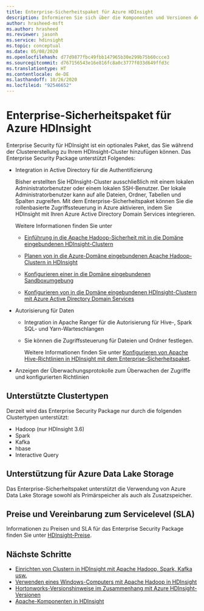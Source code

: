 ```yaml
---
title: Enterprise-Sicherheitspaket für Azure HDInsight
description: Informieren Sie sich über die Komponenten und Versionen des Enterprise-Sicherheitspakets in Azure HDInsight.
author: hrasheed-msft
ms.author: hrasheed
ms.reviewer: jasonh
ms.service: hdinsight
ms.topic: conceptual
ms.date: 05/08/2020
ms.openlocfilehash: d77d9877fbc49fbb147965b30e299b75b60ccce3
ms.sourcegitcommit: d767156543e16e816fc8a0c3777f033d649ffd3c
ms.translationtype: HT
ms.contentlocale: de-DE
ms.lasthandoff: 10/26/2020
ms.locfileid: "92546652"
---
```

# <a name="enterprise-security-package-for-azure-hdinsight"></a>Enterprise-Sicherheitspaket für Azure HDInsight

Enterprise Security für HDInsight ist ein optionales Paket, das Sie während der Clustererstellung zu Ihrem HDInsight-Cluster hinzufügen können. Das Enterprise Security Package unterstützt Folgendes:

* Integration in Active Directory für die Authentifizierung

    Bisher erstellten Sie HDInsight-Cluster ausschließlich mit einem lokalen Administratorbenutzer oder einem lokalen SSH-Benutzer. Der lokale Administratorbenutzer kann auf alle Dateien, Ordner, Tabellen und Spalten zugreifen.  Mit dem Enterprise-Sicherheitspaket können Sie die rollenbasierte Zugriffssteuerung in Azure aktivieren, indem Sie HDInsight mit Ihren Azure Active Directory Domain Services integrieren.

    Weitere Informationen finden Sie unter

    * [Einführung in die Apache Hadoop-Sicherheit mit in die Domäne eingebundenen HDInsight-Clustern](./domain-joined/hdinsight-security-overview.md)

    * [Planen von in die Azure-Domäne eingebundenen Apache Hadoop-Clustern in HDInsight](./domain-joined/apache-domain-joined-architecture.md)

    * [Konfigurieren einer in die Domäne eingebundenen Sandboxumgebung](./domain-joined/apache-domain-joined-configure-using-azure-adds.md)

    * [Konfigurieren von in die Domäne eingebundenen HDInsight-Clustern mit Azure Active Directory Domain Services](./domain-joined/apache-domain-joined-configure-using-azure-adds.md)

* Autorisierung für Daten

  * Integration in Apache Ranger für die Autorisierung für Hive-, Spark SQL- und Yarn-Warteschlangen
  * Sie können die Zugriffssteuerung für Dateien und Ordner festlegen.

    Weitere Informationen finden Sie unter [Konfigurieren von Apache Hive-Richtlinien in HDInsight mit dem Enterprise-Sicherheitspaket](./domain-joined/apache-domain-joined-run-hive.md).

* Anzeigen der Überwachungsprotokolle zum Überwachen der Zugriffe und konfigurierten Richtlinien

## <a name="supported-cluster-types"></a>Unterstützte Clustertypen

Derzeit wird das Enterprise Security Package nur durch die folgenden Clustertypen unterstützt:

* Hadoop (nur HDInsight 3.6)
* Spark
* Kafka
* hbase
* Interactive Query

## <a name="support-for-azure-data-lake-storage"></a>Unterstützung für Azure Data Lake Storage

Das Enterprise-Sicherheitspaket unterstützt die Verwendung von Azure Data Lake Storage sowohl als Primärspeicher als auch als Zusatzspeicher.

## <a name="pricing-and-service-level-agreement-sla"></a>Preise und Vereinbarung zum Servicelevel (SLA)

Informationen zu Preisen und SLA für das Enterprise Security Package finden Sie unter [HDInsight-Preise](https://azure.microsoft.com/pricing/details/hdinsight/).

## <a name="next-steps"></a>Nächste Schritte

* [Einrichten von Clustern in HDInsight mit Apache Hadoop, Spark, Kafka usw.](hdinsight-hadoop-provision-linux-clusters.md)
* [Verwenden eines Windows-Computers mit Apache Hadoop in HDInsight](hdinsight-hadoop-windows-tools.md)
* [Hortonworks-Versionshinweise im Zusammenhang mit Azure HDInsight-Versionen](./hortonworks-release-notes.md)
* [Apache-Komponenten in HDInsight](./hdinsight-component-versioning.md)
